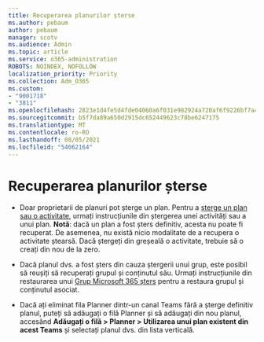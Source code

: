 ```yaml
---
title: Recuperarea planurilor șterse
ms.author: pebaum
author: pebaum
manager: scotv
ms.audience: Admin
ms.topic: article
ms.service: o365-administration
ROBOTS: NOINDEX, NOFOLLOW
localization_priority: Priority
ms.collection: Adm_O365
ms.custom:
- "9001718"
- "3811"
ms.openlocfilehash: 2823e1d4fe5d4fde04060a6f031e982924a720af6f9226bf7a4c483b72ece5f0
ms.sourcegitcommit: b5f7da89a650d2915dc652449623c78be6247175
ms.translationtype: MT
ms.contentlocale: ro-RO
ms.lasthandoff: 08/05/2021
ms.locfileid: "54062164"
---
```

# <a name="recover-deleted-plans"></a>Recuperarea planurilor șterse

- Doar proprietarii de planuri pot șterge un plan. Pentru a [șterge un plan sau o activitate](https://support.microsoft.com/office/39e10e78-13f0-446d-94cd-9e562648497a.), urmați instrucțiunile din ștergerea unei activități sau a unui plan.  **Notă**: dacă un plan a fost șters definitiv, acesta nu poate fi recuperat. De asemenea, nu există nicio modalitate de a recupera o activitate ștearsă. Dacă ștergeți din greșeală o activitate, trebuie să o creați din nou de la zero.

- Dacă planul dvs. a fost șters din cauza ștergerii unui grup, este posibil să reușiți să recuperați grupul și conținutul său. Urmați instrucțiunile din restaurarea unui [Grup Microsoft 365 șters](https://docs.microsoft.com/microsoft-365/admin/create-groups/restore-deleted-group?view=o365-worldwide) pentru a restaura grupul și conținutul asociat.

- Dacă ați eliminat fila Planner dintr-un canal Teams fără a șterge definitiv planul, puteți să adăugați o filă Planner și să adăugați din nou planul, accesând **Adăugați o filă > Planner > Utilizarea unui plan existent din acest Teams** și selectați planul dvs. din lista verticală.
